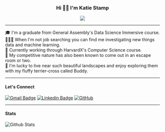 <h3 align="center">
  Hi 🖐🏻 I'm Katie Stamp
</h3>

<!-- Typing SVG by DenverCoder1 - https://github.com/DenverCoder1/readme-typing-svg -->
<p align="center">
  <a href="https://github.com/DenverCoder1/readme-typing-svg"><img src="https://readme-typing-svg.herokuapp.com/?lines=Welcome%20To%20My%20Page;I'm%20A%20Junior%20Data%20Scientist;Learning%20All%20Things%20EDA&font=Fira%20Code&center=true&width=440&height=45&color=25A785&vCenter=true&size=22"></a>
</p>

<hr>

🎓 I'm a graduate from General Assembly's Data Science Immersive course.                                                                                            
👩🏻‍💻 When I'm not job searching you can find me investigating new things data and machine learning.                                                                     
🏫 Currently working through HarvardX's Computer Science course.                                                                                      
🧩 My competitive nature has also been known to come out in an escape room or two.                                                                                 
🍃 I'm lucky to live near such beautiful landscapes and enjoy exploring them with my fluffy terrier-cross called Buddy.

<hr>

#### Let's Connect

[![Gmail Badge](https://img.shields.io/badge/-Gmail-25A785?style=flat-square&logo=Gmail&logoColor=white&link=mailto:kstamp232@gmail.com)](mailto:ing.miller.vega@gmail.com)
[![Linkedin Badge](https://img.shields.io/badge/-A0B0AC?style=flat-square&logo=Linkedin&logoColor=white&link=https://www.linkedin.com/in/katie-stamp/)](https://www.linkedin.com/in/katie-stamp/)
[![GitHub](https://img.shields.io/badge/-GitHub-25A785?style=flat-square&logo=github&logoColor=white&link=https://github.com/kstamp232)](https://github.com/kstamp232)

<hr>

#### Stats

![Github Stats](https://github-readme-stats.vercel.app/api?username=kstamp232&hide=prs,stars&theme=vue-dark&count_private=true&show_icons=true)
